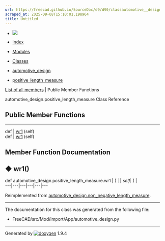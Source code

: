 ```yaml
---
url: https://freecad.github.io/SourceDoc/d9/d90/classautomotive__design_1_1positive__length__measure.html
scraped_at: 2025-09-08T15:10:01.198964
title: Untitled
---
```


  * [ ![](https://www.freecad.org/svg/logo-freecad.svg) ](https://freecadweb.org "FreeCAD")
  * [Index](../../index.html "Index")
  * [Modules](../../modules.html "Modules list")
  * [Classes](../../annotated.html "Annotated list")

  * [automotive_design](../../d4/ddf/namespaceautomotive__design.html)
  * [positive_length_measure](../../d9/d90/classautomotive__design_1_1positive__length__measure.html)

[List of all members](../../de/de9/classautomotive__design_1_1positive__length__measure-members.html) | Public Member Functions

automotive_design.positive_length_measure Class Reference

##  Public Member Functions  
  
---  
def | [wr1](../../d9/d90/classautomotive__design_1_1positive__length__measure.html#aff771ce23fdee012f58214b0e5485267) (self)  
def | [wr1](../../dc/d04/classautomotive__design_1_1non__negative__length__measure.html#a41961012a312e9113d07ad0cf7bbd4c4) (self)  
  
## Member Function Documentation

## ◆ wr1()

def automotive_design.positive_length_measure.wr1  | ( |  | _self_| ) |   
---|---|---|---|---|---  
  
Reimplemented from
[automotive_design.non_negative_length_measure](../../dc/d04/classautomotive__design_1_1non__negative__length__measure.html#a41961012a312e9113d07ad0cf7bbd4c4).

* * *

The documentation for this class was generated from the following file:

  * FreeCAD/src/Mod/Import/App/automotive_design.py

* * *

Generated by
[![doxygen](../../doxygen.svg)](https://www.doxygen.org/index.html) 1.9.4

